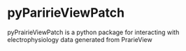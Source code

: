 # pyParirieViewPatch
 pyPrairieViewPatch is a python package for interacting with electrophysiology data generated from PrarieView
